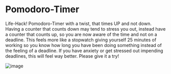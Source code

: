 # Pomodoro-Timer
Life-Hack!
Pomodoro-Timer with a twist, that times UP and not down. Having a counter that counts down may tend to stress you out, instead have a counter that counts up, so you are now aware of the time and not on a deadline. This feels more like a stopwatch giving yourself 25 minutes of working so you know how long you have been doing something instead of the feeling of a deadline. If you have anxiety or get stressed out impending deadlines, this will feel way better. Please give it a try!

![image](https://user-images.githubusercontent.com/77794520/176898460-ded31368-6b6b-4117-951b-55dc0431037d.png)
